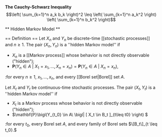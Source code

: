 **The Cauchy-Schwarz Inequality**
$$\left( \sum_{k=1}^n a_k b_k \right)^2 \leq \left( \sum_{k=1}^n a_k^2 \right) \left( \sum_{k=1}^n b_k^2 \right)$$

** Hidden Markov Model **

== Definition ==
Let $X_n$ and $Y_n$ be discrete-time [[stochastic processes]] and $n\geq 1$. The pair $(X_n,Y_n)$ is a ''hidden Markov model'' if

* $X_n$ is a [[Markov process]] whose behavior is not directly observable ("hidden");
* $\mathbf{P}\bigl(Y_n \in A\ \bigl|\ X_1=x_1,\ldots,X_n=x_n\bigr)=\mathbf{P}\bigl(Y_n \in A\ \bigl|\ X_n=x_n\bigr),$ 

:for every $n\geq 1,$ $x_1,\ldots, x_n,$ and every [[Borel set|Borel]] set $A$.

Let $X_t$ and $Y_t$ be continuous-time stochastic processes. The pair $(X_t,Y_t)$ is a ''hidden Markov model'' if

* $X_t$ is a Markov process whose behavior is not directly observable ("hidden");
* $\mathbf{P}\bigl(Y_{t_0} \in A\ \bigl| \[ X_t \in B_t \]_{t\leq t0} \right) $

:for every $t_0,$ every Borel set $A,$ and every family of Borel sets $\[B_t\]_{t \leq t_0}.$
